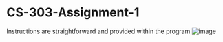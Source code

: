 # CS-303-Assignment-1
Instructions are straightforward and provided within the program
![image](https://github.com/Rylee04/CS-303-Assignment-1/assets/91209853/ca8de5e7-9783-416e-9c0f-31a9817f1eeb)
